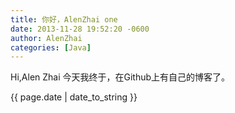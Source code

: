 ```yaml
---
title: 你好，AlenZhai one
date: 2013-11-28 19:52:20 -0600
author: AlenZhai
categories: [Java]
---
```


Hi,Alen Zhai
今天我终于，在Github上有自己的博客了。

{{ page.date | date_to_string }}